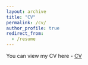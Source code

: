 ```yaml
---
layout: archive
title: "CV"
permalink: /cv/
author_profile: true
redirect_from:
  - /resume
---
```


You can view my CV here - [CV](https://github.com/pandeyakash23/akashapandey.github.io/blob/master/files/Akash_CV.pdf)

